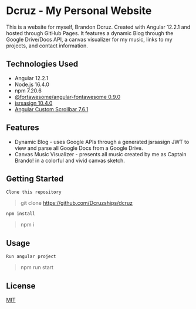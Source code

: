 # Dcruz - My Personal Website

This is a website for myself, Brandon Dcruz. Created with Angular 12.2.1 and hosted through GitHub Pages. It features a dynamic Blog through the Google Drive/Docs API, a canvas visualizer for my music, links to my projects, and contact information.

## Technologies Used

- Angular 12.2.1
- Node.js 16.4.0
- npm 7.20.6
- [@fortawesome/angular-fontawesome 0.9.0](https://www.npmjs.com/package/@fortawesome/angular-fontawesome)
- [jsrsasign 10.4.0](https://www.npmjs.com/package/jsrsasign)
- [Angular Custom Scrollbar 7.6.1](https://www.npmjs.com/package/ngx-scrollbar)

## Features

- Dynamic Blog - uses Google APIs through a generated jsrsasign JWT to view and parse all Google Docs from a Google Drive.
- Canvas Music Visualizer - presents all music created by me as Captain Brando! in a colorful and vivid canvas sketch.

## 

## Getting Started

```
Clone this repository
```
> git clone https://github.com/Dcruzships/dcruz

```
npm install
```
> npm i

## **Usage**

```
Run angular project
```
> npm run start

## License
[MIT](https://choosealicense.com/licenses/mit/)

